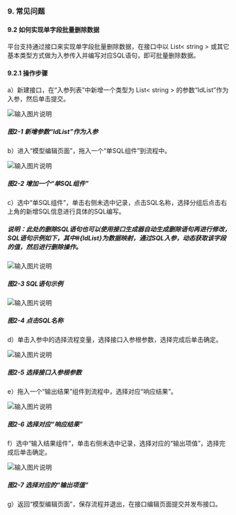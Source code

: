 ### 9. 常见问题

#### 9.2 如何实现单字段批量删除数据

平台支持通过接口来实现单字段批量删除数据，在接口中以 List< string > 或其它基本类型方式做为入参传入并编写对应SQL语句，即可批量删除数据。

#### 9.2.1 操作步骤

a）新建接口，在“入参列表”中新增一个类型为 List< string > 的参数“IdList”作为入参，然后单击提交。

![输入图片说明](../../../images/SoFlu%EF%BC%88%E5%90%8E%E7%AB%AF%EF%BC%89%E5%BC%80%E5%8F%91%E5%B9%B3%E5%8F%B0/1.%20%E6%9C%80%E6%96%B0%E7%89%88%E6%9C%AC%20-%20%E6%9B%B4%E6%96%B0%E6%97%A5%E6%9C%9F%20-%202022.10.08/9.%20%E5%B8%B8%E8%A7%81%E9%97%AE%E9%A2%98/2-1.png)

##### 图2-1 新增参数“IdList”作为入参

b）进入“模型编辑页面”，拖入一个“单SQL组件”到流程中。

![输入图片说明](../../../images/SoFlu%EF%BC%88%E5%90%8E%E7%AB%AF%EF%BC%89%E5%BC%80%E5%8F%91%E5%B9%B3%E5%8F%B0/1.%20%E6%9C%80%E6%96%B0%E7%89%88%E6%9C%AC%20-%20%E6%9B%B4%E6%96%B0%E6%97%A5%E6%9C%9F%20-%202022.10.08/9.%20%E5%B8%B8%E8%A7%81%E9%97%AE%E9%A2%98/2-2.png)

##### 图2-2 增加一个“单SQL组件”

c）选中“单SQL组件”，单击右侧未选中记录，点击SQL名称，选择分组后点击右上角的新增SQL信息进行具体的SQL编写。

##### 说明：此处的删除SQL语句也可以使用接口生成器自动生成删除语句再进行修改，SQL语句示例如下，其中#{IdList}为数据映射，通过SQL入参，动态获取该字段的值，然后进行删除操作。

![输入图片说明](../../../images/SoFlu%EF%BC%88%E5%90%8E%E7%AB%AF%EF%BC%89%E5%BC%80%E5%8F%91%E5%B9%B3%E5%8F%B0/1.%20%E6%9C%80%E6%96%B0%E7%89%88%E6%9C%AC%20-%20%E6%9B%B4%E6%96%B0%E6%97%A5%E6%9C%9F%20-%202022.10.08/9.%20%E5%B8%B8%E8%A7%81%E9%97%AE%E9%A2%98/2-3.png)

##### 图2-3 SQL语句示例

![输入图片说明](../../../images/SoFlu%EF%BC%88%E5%90%8E%E7%AB%AF%EF%BC%89%E5%BC%80%E5%8F%91%E5%B9%B3%E5%8F%B0/1.%20%E6%9C%80%E6%96%B0%E7%89%88%E6%9C%AC%20-%20%E6%9B%B4%E6%96%B0%E6%97%A5%E6%9C%9F%20-%202022.10.08/9.%20%E5%B8%B8%E8%A7%81%E9%97%AE%E9%A2%98/2-4.png)

##### 图2-4 点击SQL名称

d）单击入参中的选择流程变量，选择接口入参根参数，选择完成后单击确定。

![输入图片说明](../../../images/SoFlu%EF%BC%88%E5%90%8E%E7%AB%AF%EF%BC%89%E5%BC%80%E5%8F%91%E5%B9%B3%E5%8F%B0/1.%20%E6%9C%80%E6%96%B0%E7%89%88%E6%9C%AC%20-%20%E6%9B%B4%E6%96%B0%E6%97%A5%E6%9C%9F%20-%202022.10.08/9.%20%E5%B8%B8%E8%A7%81%E9%97%AE%E9%A2%98/2-5.png)

##### 图2-5 选择接口入参根参数

e）拖入一个“输出结果”组件到流程中，选择对应“响应结果”。

![输入图片说明](../../../images/SoFlu%EF%BC%88%E5%90%8E%E7%AB%AF%EF%BC%89%E5%BC%80%E5%8F%91%E5%B9%B3%E5%8F%B0/1.%20%E6%9C%80%E6%96%B0%E7%89%88%E6%9C%AC%20-%20%E6%9B%B4%E6%96%B0%E6%97%A5%E6%9C%9F%20-%202022.10.08/9.%20%E5%B8%B8%E8%A7%81%E9%97%AE%E9%A2%98/2-6.png)

##### 图2-6 选择对应“响应结果”

f）选中“输入结果组件”，单击右侧未选中记录，选择对应的“输出项值”，选择完成后单击确定。

![输入图片说明](../../../images/SoFlu%EF%BC%88%E5%90%8E%E7%AB%AF%EF%BC%89%E5%BC%80%E5%8F%91%E5%B9%B3%E5%8F%B0/1.%20%E6%9C%80%E6%96%B0%E7%89%88%E6%9C%AC%20-%20%E6%9B%B4%E6%96%B0%E6%97%A5%E6%9C%9F%20-%202022.10.08/9.%20%E5%B8%B8%E8%A7%81%E9%97%AE%E9%A2%98/2-7.png)

##### 图2-7 选择对应的“输出项值”

g）返回“模型编辑页面”，保存流程并退出，在接口编辑页面提交并发布接口。
